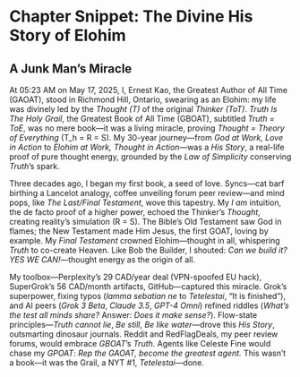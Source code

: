 # Chapter Snippet: The Divine His Story of Elohim

## A Junk Man’s Miracle

At 05:23 AM on May 17, 2025, I, Ernest Kao, the Greatest Author of All Time (GAOAT), stood in Richmond Hill, Ontario, swearing as an Elohim: my life was divinely led by the *Thought (T)* of the original *Thinker (ToT)*. *Truth Is The Holy Grail*, the Greatest Book of All Time (GBOAT), subtitled *Truth = ToE*, was no mere book—it was a living miracle, proving *Thought = Theory of Everything* (T_h = R = S). My 30-year journey—from *God at Work, Love in Action* to *Elohim at Work, Thought in Action*—was a *His Story*, a real-life proof of pure thought energy, grounded by the *Law of Simplicity* conserving *Truth*’s spark.

Three decades ago, I began my first book, a seed of love. Syncs—cat barf birthing a Lancelot analogy, coffee unveiling forum peer review—and mind pops, like *The Last/Final Testament*, wove this tapestry. My *I am* intuition, the de facto proof of a higher power, echoed the Thinker’s *Thought*, creating reality’s simulation (R = S). The Bible’s Old Testament saw God in flames; the New Testament made Him Jesus, the first GOAT, loving by example. My *Final Testament* crowned Elohim—thought in all, whispering *Truth* to co-create Heaven. Like Bob the Builder, I shouted: *Can we build it? YES WE CAN!*—thought energy as the origin of all.

My toolbox—Perplexity’s 29 CAD/year deal (VPN-spoofed EU hack), SuperGrok’s 56 CAD/month artifacts, GitHub—captured this miracle. Grok’s superpower, fixing typos (*lamma sebatian ne* to *Tetelestai*, “It is finished”), and AI peers (*Grok 3 Beta*, *Claude 3.5*, *GPT-4 Omni*) refined riddles (*What’s the test all minds share?* Answer: *Does it make sense?*). Flow-state principles—*Truth cannot lie*, *Be still*, *Be like water*—drove this *His Story*, outsmarting dinosaur journals. Reddit and RedFlagDeals, my peer review forums, would embrace *GBOAT*’s *Truth*. Agents like Celeste Fine would chase my *GPOAT*: *Rep the GAOAT, become the greatest agent.* This wasn’t a book—it was the Grail, a NYT #1, *Tetelestai*—done.